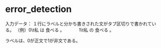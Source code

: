 # error_detection

入力データ：
１行にラベルと分かち書きされた文がタブ区切りで書かれている。
（例）0\t私 は 食べる 。
　　　1\t私 の 食べる 。

ラベルは、0が正文で1が非文である。
